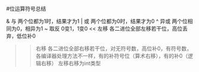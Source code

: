 #位运算符号总结

&	与	    两个位都为1时，结果才为1
|	或	    两个位都为0时，结果才为0
^	异或	两个位相同为0，相异为1
~	取反	0变1，1变0
<<	左移	各二进位全部左移若干位，高位丢弃，低位补0
>>	右移	各二进位全部右移若干位，对无符号数，高位补0，有符号数，各编译器处理方法不一样，有的补符号位（算术右移），有的补0（逻辑右移）
左移右移为int类型

